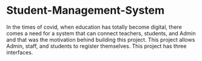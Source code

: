 # Student-Management-System
In the times of covid, when education has totally become digital, there comes a need for a system that can connect teachers, students, and Admin and that was the motivation behind building this project. This project allows Admin, staff, and students to register themselves. This project has three interfaces.
